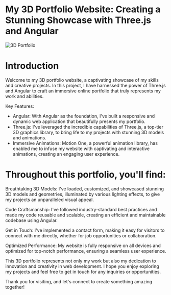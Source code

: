 # My 3D Portfolio Website: Creating a Stunning Showcase with Three.js and Angular

![3D Portfolio](https://i.ibb.co/b7w09Pm/portfolio-app.jpg)

# Introduction

Welcome to my 3D portfolio website, a captivating showcase of my skills and creative projects. In this project, I have harnessed the power of Three.js and Angular to craft an immersive online portfolio that truly represents my work and abilities.

Key Features:

- Angular: With Angular as the foundation, I've built a responsive and dynamic web application that beautifully presents my portfolio.
- Three.js: I've leveraged the incredible capabilities of Three.js, a top-tier 3D graphics library, to bring life to my projects with stunning 3D models and animations.
- Immersive Animations: Motion One, a powerful animation library, has enabled me to infuse my website with captivating and interactive animations, creating an engaging user experience.

# Throughout this portfolio, you'll find:

Breathtaking 3D Models: I've loaded, customized, and showcased stunning 3D models and geometries, illuminated by various lighting effects, to give my projects an unparalleled visual appeal.

Code Craftsmanship: I've followed industry-standard best practices and made my code reusable and scalable, creating an efficient and maintainable codebase using Angular.

Get in Touch: I've implemented a contact form, making it easy for visitors to connect with me directly, whether for job opportunities or collaboration.

Optimized Performance: My website is fully responsive on all devices and optimized for top-notch performance, ensuring a seamless user experience.

This 3D portfolio represents not only my work but also my dedication to innovation and creativity in web development. I hope you enjoy exploring my projects and feel free to get in touch for any inquiries or opportunities.

Thank you for visiting, and let's connect to create something amazing together!
